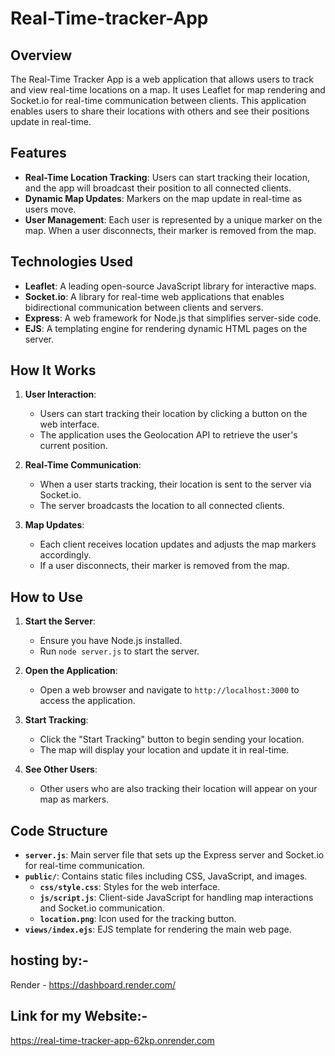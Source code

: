 ﻿# Real-Time-tracker-App

## Overview

The Real-Time Tracker App is a web application that allows users to track and view real-time locations on a map. It uses Leaflet for map rendering and Socket.io for real-time communication between clients. This application enables users to share their locations with others and see their positions update in real-time.

## Features

- **Real-Time Location Tracking**: Users can start tracking their location, and the app will broadcast their position to all connected clients.
- **Dynamic Map Updates**: Markers on the map update in real-time as users move.
- **User Management**: Each user is represented by a unique marker on the map. When a user disconnects, their marker is removed from the map.

## Technologies Used

- **Leaflet**: A leading open-source JavaScript library for interactive maps.
- **Socket.io**: A library for real-time web applications that enables bidirectional communication between clients and servers.
- **Express**: A web framework for Node.js that simplifies server-side code.
- **EJS**: A templating engine for rendering dynamic HTML pages on the server.

## How It Works

1. **User Interaction**:
   - Users can start tracking their location by clicking a button on the web interface.
   - The application uses the Geolocation API to retrieve the user's current position.

2. **Real-Time Communication**:
   - When a user starts tracking, their location is sent to the server via Socket.io.
   - The server broadcasts the location to all connected clients.

3. **Map Updates**:
   - Each client receives location updates and adjusts the map markers accordingly.
   - If a user disconnects, their marker is removed from the map.

## How to Use

1. **Start the Server**:
   - Ensure you have Node.js installed.
   - Run `node server.js` to start the server.

2. **Open the Application**:
   - Open a web browser and navigate to `http://localhost:3000` to access the application.

3. **Start Tracking**:
   - Click the "Start Tracking" button to begin sending your location.
   - The map will display your location and update it in real-time.

4. **See Other Users**:
   - Other users who are also tracking their location will appear on your map as markers.

## Code Structure

- **`server.js`**: Main server file that sets up the Express server and Socket.io for real-time communication.
- **`public/`**: Contains static files including CSS, JavaScript, and images.
  - **`css/style.css`**: Styles for the web interface.
  - **`js/script.js`**: Client-side JavaScript for handling map interactions and Socket.io communication.
  - **`location.png`**: Icon used for the tracking button.
- **`views/index.ejs`**: EJS template for rendering the main web page.

## hosting by:-
Render - https://dashboard.render.com/

## Link for my Website:-
https://real-time-tracker-app-62kp.onrender.com
